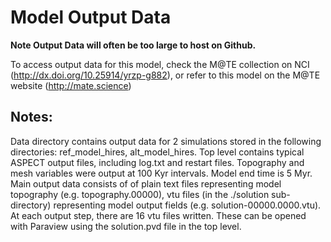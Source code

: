 # Model Output Data

**Note Output Data will often be too large to host on Github.**

To access output data for this model, check the M@TE collection on NCI (http://dx.doi.org/10.25914/yrzp-g882), or refer to this model on the M@TE website (http://mate.science)


## Notes:

Data directory contains output data for 2 simulations stored in the following directories: ref_model_hires, alt_model_hires. Top level contains typical ASPECT output files, including log.txt and restart files. Topography and mesh variables were output at 100 Kyr intervals. Model end time is 5 Myr. Main output data consists of of plain text files representing model topography (e.g. topography.00000), vtu files (in the ./solution sub-directory) representing model output fields (e.g. solution-00000.0000.vtu). At each output step, there are 16 vtu files written. These can be opened with Paraview using the solution.pvd file in the top level.
